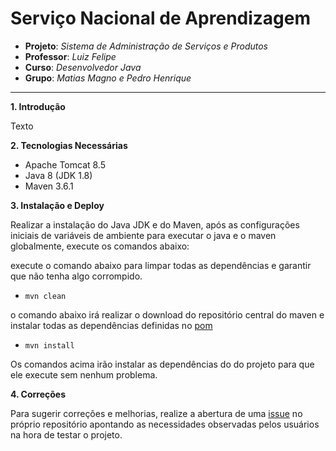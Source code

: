 # Serviço Nacional de Aprendizagem

- **Projeto**: *Sistema de Administração de Serviços e Produtos*
- **Professor**: *Luiz Felipe*
- **Curso**: *Desenvolvedor Java*
- **Grupo**: *Matias Magno e Pedro Henrique*
------------

**1. Introdução**

Texto

**2. Tecnologias Necessárias**
- Apache Tomcat 8.5
- Java 8 (JDK 1.8)
- Maven 3.6.1

**3. Instalação e Deploy**

Realizar a instalação do Java JDK e do Maven, após as configurações iniciais de variáveis de ambiente para executar o java e o maven globalmente, execute os comandos abaixo:

execute o comando abaixo para limpar todas as dependências e garantir que não tenha algo corrompido.
- `mvn clean`

o comando abaixo irá realizar o download do repositório central do maven e instalar todas as dependências definidas no [pom](https://github.com/phmiranda/senai/blob/master/pom.xml)
- `mvn install`

Os comandos acima irão instalar as dependências do do projeto para que ele execute sem nenhum problema.

**4. Correções**

Para sugerir correções e melhorias, realize a abertura de uma [issue](https://github.com/phmiranda/senai/issues) no próprio repositório apontando as necessidades observadas pelos usuários na hora de testar o projeto.
